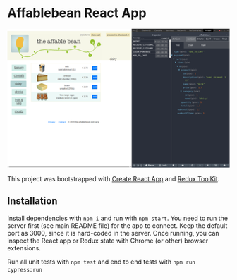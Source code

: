 # Affablebean React App

![Redux](/react/redux.png "Affablebean")

This project was bootstrapped with [Create React App](https://github.com/facebook/create-react-app) and [Redux ToolKit](https://redux-toolkit.js.org/).

## Installation

Install dependencies with `npm i` and run with `npm start`. You need to run the server first (see main README file) for the app to connect. Keep the default port as 3000, since it is hard-coded in the server. Once running, you can inspect the React app or Redux state with Chrome (or other) browser extensions. 

Run all unit tests with `npm test` and end to end tests with `npm run cypress:run`
